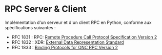 # RPC Server & Client
Implémentation d'un serveur et d'un client RPC en Python, conforme aux spécifications suivantes :
- RFC 1831 : RPC: [Remote Procedure Call Protocol Specification Version 2](https://www.rfc-editor.org/rfc/rfc1831)
- RFC 1832 : XDR: [External Data Representation Standard](https://www.rfc-editor.org/rfc/rfc1832)
- RFC 1833 : [Binding Protocols for ONC RPC Version 2](https://www.rfc-editor.org/rfc/rfc1833)
